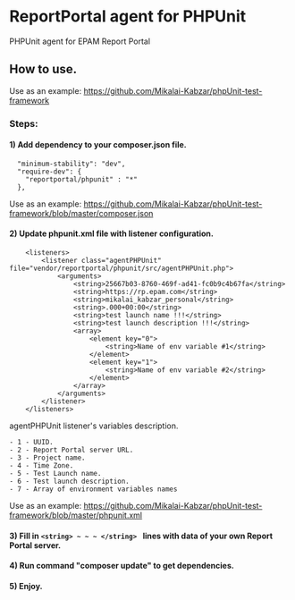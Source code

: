# ReportPortal agent for PHPUnit

PHPUnit agent for EPAM Report Portal

## How to use.

Use as an example: https://github.com/Mikalai-Kabzar/phpUnit-test-framework

### Steps:

#### 1) Add dependency to your composer.json file.
```
  "minimum-stability": "dev",
  "require-dev": {
    "reportportal/phpunit" : "*"
  },
```
Use as an example: https://github.com/Mikalai-Kabzar/phpUnit-test-framework/blob/master/composer.json

  
#### 2) Update phpunit.xml file with listener configuration.

```
    <listeners>
        <listener class="agentPHPUnit" file="vendor/reportportal/phpunit/src/agentPHPUnit.php">
            <arguments>
                <string>25667b03-8760-469f-ad41-fc0b9c4b67fa</string>
                <string>https://rp.epam.com</string>
                <string>mikalai_kabzar_personal</string>
                <string>.000+00:00</string>
                <string>test launch name !!!</string>
                <string>test launch description !!!</string>
                <array>
                    <element key="0">
                        <string>Name of env variable #1</string>
                    </element>
                    <element key="1">
                        <string>Name of env variable #2</string>
                    </element>
                </array>
            </arguments>
        </listener>
    </listeners> 
```
agentPHPUnit listener's variables description.

    - 1 - UUID.
    - 2 - Report Portal server URL.
    - 3 - Project name.
    - 4 - Time Zone.
    - 5 - Test Launch name.
    - 6 - Test launch description.
    - 7 - Array of environment variables names
    
Use as an example: https://github.com/Mikalai-Kabzar/phpUnit-test-framework/blob/master/phpunit.xml

#### 3) Fill in ```<string> ~ ~ ~ </string> ``` lines with data of your own Report Portal server.

#### 4) Run command "composer update" to get dependencies.

#### 5) Enjoy.
